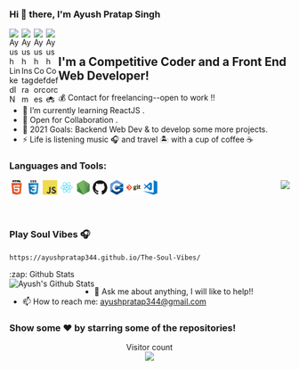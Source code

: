 ### Hi 👋 there, I'm Ayush Pratap Singh

<a href="https://www.linkedin.com/in/ayush-pratap-singh-6b8b74201/">
  <img align="left" alt="Ayush LinkedIN" width="22px" src="https://cdn.jsdelivr.net/npm/simple-icons@v3/icons/linkedin.svg" />
</a>
<a href="https://www.instagram.com/ra_ayush_._/">
  <img align="left" alt="Ayush Instagram" width="22px" src="https://cdn.jsdelivr.net/npm/simple-icons@v3/icons/instagram.svg" />
</a>
<a href="https://codeforces.com/profile/ayushpratap344">
  <img align="left" alt="Ayush Codeforces" width="22px" src="https://cdn.jsdelivr.net/npm/simple-icons@v3/icons/codeforces.svg" />
</a>
<a href="https://www.codechef.com/users/ayushpratap344">
  <img align="left" alt="Ayush Codeforces" width="22px" src="https://cdn.jsdelivr.net/npm/simple-icons@v3/icons/codechef.svg" />
</a>
<br/>

## I'm a Competitive Coder and a Front End Web Developer!

- 💰 Contact for freelancing--open to work !!
- 🔭 I’m currently learning ReactJS .
- 👯 Open for Collaboration .
- 🥅 2021 Goals: Backend Web Dev & to develop some more projects. 
- ⚡ Life is listening music 🎧 and travel 🏝 with a cup of coffee
☕



### Languages and Tools:

<section>
<code><img width="26px" src="https://raw.githubusercontent.com/github/explore/80688e429a7d4ef2fca1e82350fe8e3517d3494d/topics/html/html.png"></code>
<code><img width="26px" src="https://raw.githubusercontent.com/github/explore/80688e429a7d4ef2fca1e82350fe8e3517d3494d/topics/css/css.png"></code>
<code><img width="26px" src="https://raw.githubusercontent.com/github/explore/80688e429a7d4ef2fca1e82350fe8e3517d3494d/topics/javascript/javascript.png"></code>
<code><img width="26px" src="https://raw.githubusercontent.com/github/explore/80688e429a7d4ef2fca1e82350fe8e3517d3494d/topics/react/react.png"></code>
<code><img width="26px" src="https://raw.githubusercontent.com/github/explore/80688e429a7d4ef2fca1e82350fe8e3517d3494d/topics/nodejs/nodejs.png"></code>
<code><img width="26px" src="https://raw.githubusercontent.com/github/explore/78df643247d429f6cc873026c0622819ad797942/topics/github/github.png"></code>
<code><img width="26px" src="https://raw.githubusercontent.com/github/explore/80688e429a7d4ef2fca1e82350fe8e3517d3494d/topics/cpp/cpp.png"></code>
<code><img width="26px" src="https://raw.githubusercontent.com/github/explore/80688e429a7d4ef2fca1e82350fe8e3517d3494d/topics/git/git.png"></code>
<code><img width="26px" src="https://raw.githubusercontent.com/github/explore/80688e429a7d4ef2fca1e82350fe8e3517d3494d/topics/visual-studio-code/visual-studio-code.png"></code>

<a href="https://github.com/ayushpratap344">
  <img align="right" src="https://github-readme-stats.vercel.app/api/top-langs/?username=ayushpratap344&theme=light&hide_langs_below=1" />
</a>

</section>
<br/>
<br/>


### Play Soul Vibes 🎧
    https://ayushpratap344.github.io/The-Soul-Vibes/
    
  <summary>:zap: Github Stats</summary>
   <img align="left" alt="Ayush's Github Stats" src="https://github-readme-stats.vercel.app/api?username=ayushpratap344" /> 
<!--   ![Ayush's github stats](https://github-readme-stats.vercel.app/api?username=ayushpratap344)
 -->
<!-- ![Ayush's github stats]() -->
</details>

- 💬 Ask me about anything, I will like to help!!
- 📫 How to reach me: ayushpratap344@gmail.com

### Show some ❤️ by starring some of the repositories!

<p align="center"> 
  Visitor count<br>
  <img src="https://profile-counter.glitch.me/ayushpratap344/count.svg" />
</p>
